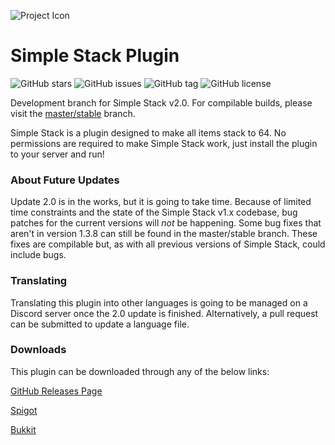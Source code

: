![Project Icon](https://user-images.githubusercontent.com/58639173/90967216-ffc61900-e4a9-11ea-88bc-169dd28c8735.png)

# Simple Stack Plugin
![GitHub stars](https://img.shields.io/github/stars/Mikedeejay2/SimpleStackPlugin)
![GitHub issues](https://img.shields.io/github/issues/Mikedeejay2/SimpleStackPlugin)
![GitHub tag](https://img.shields.io/github/tag/Mikedeejay2/SimpleStackPlugin)
![GitHub license](https://img.shields.io/github/license/Mikedeejay2/SimpleStackPlugin)

Development branch for Simple Stack v2.0. For compilable builds, please visit the
[master/stable](https://github.com/Mikedeejay2/SimpleStackPlugin/tree/master/stable) branch.

Simple Stack is a plugin designed to make all items stack to 64. No permissions are required to make Simple Stack work,
just install the plugin to your server and run!

### About Future Updates
Update 2.0 is in the works, but it is going to take time. Because of limited time constraints and the state of the
Simple Stack v1.x codebase, bug patches for the current versions will *not* be happening. Some bug fixes that aren't in
version 1.3.8 can still be found in the master/stable branch. These fixes are compilable but, as with all previous
versions of Simple Stack, could include bugs.

### Translating
Translating this plugin into other languages is going to be managed on a Discord server once the 2.0
update is finished. Alternatively, a pull request can be submitted to update a language file.

### Downloads
This plugin can be downloaded through any of the below links:

[GitHub Releases Page](https://github.com/Mikedeejay2/SimpleStackPlugin/releases)

[Spigot](https://www.spigotmc.org/resources/simple-stack.83044/)

[Bukkit](https://dev.bukkit.org/projects/simple-stack)
